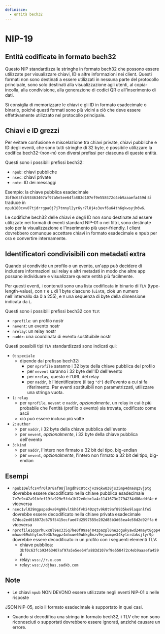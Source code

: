 ```yaml
---
definisce:
  - entità bech32
---
```


# NIP-19

## Entità codificate in formato bech32

Questo NIP standardizza le stringhe in formato bech32 che possono essere utilizzate per visualizzare chiavi, ID e altre informazioni nei client. Questi formati non sono destinati a essere utilizzati in nessuna parte del protocollo principale, sono solo destinati alla visualizzazione agli utenti, al copia-incolla, alla condivisione, alla generazione di codici QR e all'inserimento di dati.

Si consiglia di memorizzare le chiavi e gli ID in formato esadecimale o binario, poiché questi formati sono più vicini a ciò che deve essere effettivamente utilizzato nel protocollo principale.

## Chiavi e ID grezzi

Per evitare confusione e miscelazione tra chiavi private, chiavi pubbliche e ID degli eventi, che sono tutti stringhe di 32 byte, è possibile utilizzare la codifica bech32-(non-m) con diversi prefissi per ciascuna di queste entità.

Questi sono i possibili prefissi bech32:

  - `npub`: chiavi pubbliche
  - `nsec`: chiavi private
  - `note`: ID dei messaggi

Esempio: la chiave pubblica esadecimale `3bf0c63fcb93463407af97a5e5ee64fa883d107ef9e558472c4eb9aaaefa459d` si traduce in `npub180cvv07tjdrrgpa0j7j7tmnyl2yr6yr7l8j4s3evf6u64th6gkwsyjh6w6`.

Le codifiche bech32 delle chiavi e degli ID non sono destinate ad essere utilizzate nei formati di eventi standard NIP-01 o nei filtri, sono destinate solo per la visualizzazione e l'inserimento più user-friendly. I client dovrebbero comunque accettare chiavi in formato esadecimale e npub per ora e convertire internamente.

## Identificatori condivisibili con metadati extra

Quando si condivide un profilo o un evento, un'app può decidere di includere informazioni sui relay e altri metadati in modo che altre app possano individuare e visualizzare queste entità più facilmente.

Per questi eventi, i contenuti sono una lista codificata in binario di `TLV` (type-length-value), con `T` e `L` di 1 byte ciascuno (`uint8`, cioè un numero nell'intervallo da 0 a 255), e `V` una sequenza di byte della dimensione indicata da `L`.

Questi sono i possibili prefissi bech32 con `TLV`:

  - `nprofile`: un profilo nostr
  - `nevent`: un evento nostr
  - `nrelay`: un relay nostr
  - `naddr`: una coordinata di evento sostituibile nostr

Questi possibili tipi `TLV` standardizzati sono indicati qui:

- `0`: `speciale`
  - dipende dal prefisso bech32:
    - per `nprofile` saranno i 32 byte della chiave pubblica del profilo
    - per `nevent` saranno i 32 byte dell'ID dell'evento
    - per `nrelay`, questo è l'URL del relay
    - per `naddr`, è l'identificatore (il tag `"d"`) dell'evento a cui si fa riferimento. Per eventi sostituibili non parametrizzati, utilizzare una stringa vuota.
- `1`: `relay`
  - per `nprofile`, `nevent` e `naddr`, _opzionalmente_, un relay in cui è più probabile che l'entità (profilo o evento) sia trovata, codificato come ascii
  - ciò può essere incluso più volte
- `2`: `author`
  - per `naddr`, i 32 byte della chiave pubblica dell'evento
  - per `nevent`, _opzionalmente_, i 32 byte della chiave pubblica dell'evento
- `3`: `kind`
  - per `naddr`, l'intero non firmato a 32 bit del tipo, big-endian
  - per `nevent`, _opzionalmente_, l'intero non firmato a 32 bit del tipo, big-endian

## Esempi

- `npub10elfcs4fr0l0r8af98jlmgdh9c8tcxjvz9qkw038js35mp4dma8qzvjptg` dovrebbe essere decodificato nella chiave pubblica esadecimale `7e7e9c42a91bfef19fa929e5fda1b72e0ebc1a4c1141673e2794234d86addf4e` e viceversa
- `nsec1vl029mgpspedva04g90vltkh6fvh240zqtv9k0t9af8935ke9laqsnlfe5` dovrebbe essere decodificato nella chiave privata esadecimale `67dea2ed018072d675f5415ecfaed7d2597555e202d85b3d65ea4e58d2d92ffa` e viceversa
- `nprofile1qqsrhuxx8l9ex335q7he0f09aej04zpazpl0ne2cgukyawd24mayt8gpp4mhxue69uhhytnc9e3k7mgpz4mhxue69uhkg6nzv9ejuumpv34kytnrdaksjlyr9p` dovrebbe essere decodificato in un profilo con i seguenti elementi TLV:
  - chiave pubblica: `3bf0c63fcb93463407af97a5e5ee64fa883d107ef9e558472c4eb9aaaefa459d`
  - relay: `wss://r.x.com`
  - relay: `wss://djbas.sadkb.com`

## Note

- Le chiavi `npub` NON DEVONO essere utilizzate negli eventi NIP-01 o nelle risposte

 JSON NIP-05, solo il formato esadecimale è supportato in quei casi.
- Quando si decodifica una stringa in formato bech32, i TLV che non sono riconosciuti o supportati dovrebbero essere ignorati, anziché causare un errore.